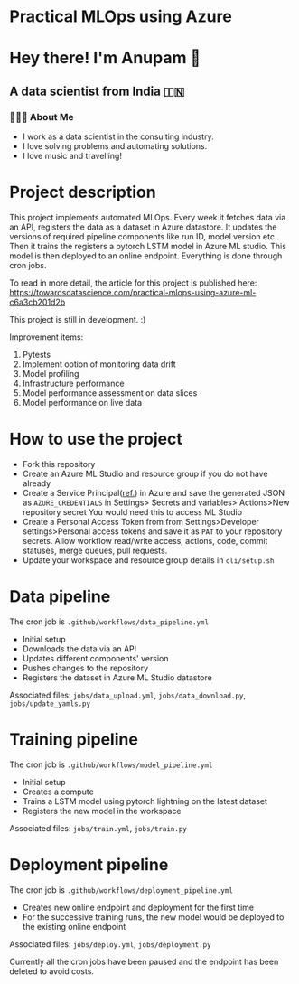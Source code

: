 # Practical MLOps using Azure

<h1> Hey there! I'm Anupam 👋 </h1>
<h2> A data scientist from India 🇮🇳 </h2>

<h3> 👨🏻‍💻 About Me </h3>

- I work as a data scientist in the consulting industry.
- I love solving problems and automating solutions.
- I love music and travelling!

# Project description

This project implements automated MLOps. Every week it fetches data via an API, registers the data as a dataset in Azure datastore. It updates the versions of required pipeline components like run ID, model version etc.. Then it trains the registers a pytorch LSTM model in Azure ML studio. This model is then deployed to an online endpoint. Everything is done through cron jobs.

To read in more detail, the article for this project is published here: https://towardsdatascience.com/practical-mlops-using-azure-ml-c6a3cb201d2b

This project is still in development. :) 

Improvement items:

1. Pytests
2. Implement option of monitoring data drift
3. Model profiling
4. Infrastructure performance
5. Model performance assessment on data slices
6. Model performance on live data

# How to use the project

- Fork this repository
- Create an Azure ML Studio and resource group if you do not have already
- Create a Service Principal([ref.](https://learn.microsoft.com/en-us/azure/machine-learning/how-to-setup-authentication?tabs=sdk#configure-a-service-principal)) in Azure and save the generated JSON as `AZURE_CREDENTIALS` in Settings> Secrets and variables> Actions>New repository secret
You would need this to access ML Studio
- Create a Personal Access Token from from Settings>Developer settings>Personal access tokens and save it as  `PAT` to your repository secrets. Allow workflow read/write access, actions, code, commit statuses, merge queues, pull requests.
- Update your workspace and resource group details in `cli/setup.sh`

# Data pipeline

The cron job is `.github/workflows/data_pipeline.yml`
- Initial setup
- Downloads the data via an API
- Updates different components' version
- Pushes changes to the repository
- Registers the dataset in Azure ML Studio datastore

Associated files: `jobs/data_upload.yml`, `jobs/data_download.py`, `jobs/update_yamls.py`
# Training pipeline

The cron job is `.github/workflows/model_pipeline.yml`
- Initial setup
- Creates a compute
- Trains a LSTM model using pytorch lightning on the latest dataset
- Registers the new model in the workspace

Associated files: `jobs/train.yml`, `jobs/train.py`
# Deployment pipeline

The cron job is `.github/workflows/deployment_pipeline.yml`
- Creates new online endpoint and deployment for the first time
- For the successive training runs, the new model would be deployed to the existing online endpoint

Associated files: `jobs/deploy.yml`, `jobs/deployment.py`

Currently all the cron jobs have been paused and the endpoint has been deleted to avoid costs.